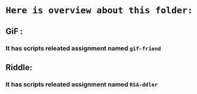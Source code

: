 # `Here is overview about this folder: `

## GiF :

### It has scripts releated assignment named `gif-friend`

## Riddle:

### It has scripts releated assignment named `RSA-ddler`
